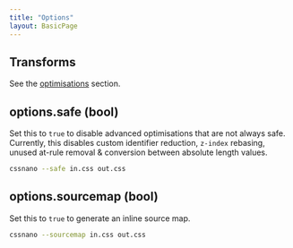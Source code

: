 ```yaml
---
title: "Options"
layout: BasicPage
---
```


## Transforms

See the [optimisations](/optimisations/) section.

## options.safe (bool)

Set this to `true` to disable advanced optimisations that are not always safe.
Currently, this disables custom identifier reduction, `z-index` rebasing,
unused at-rule removal & conversion between absolute length values.

```sh
cssnano --safe in.css out.css
```

## options.sourcemap (bool)

Set this to `true` to generate an inline source map.

```sh
cssnano --sourcemap in.css out.css
```
